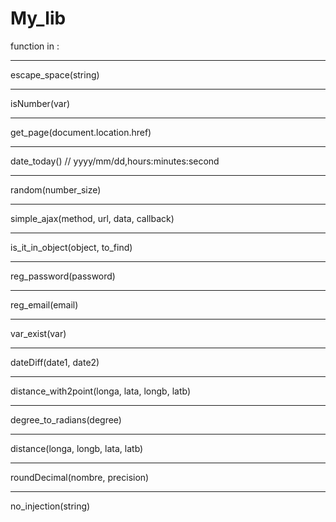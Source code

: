 # My_lib

function in :
___
escape_space(string)
___
isNumber(var)
___
get_page(document.location.href)
___
date_today() //  yyyy/mm/dd,hours:minutes:second
___
random(number_size)
___
simple_ajax(method, url, data, callback)
___
is_it_in_object(object, to_find)
___
reg_password(password)
___
reg_email(email)
___
var_exist(var)
___
dateDiff(date1, date2)
___
distance_with2point(longa, lata, longb, latb)
___
degree_to_radians(degree)
___
distance(longa, longb, lata, latb)
___
roundDecimal(nombre, precision)
___
no_injection(string)
